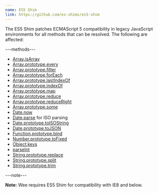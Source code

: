 ```yaml
---
name: ES5 Shim
link: https://github.com/es-shims/es5-shim
---
```


The ES5 Shim patches ECMAScript 5 compatibility in legacy JavaScript environments for all methods that can be resolved. The following are affected:

---methods---

* [Array.isArray](https://developer.mozilla.org/en-US/docs/Web/JavaScript/Reference/Global_Objects/Array/isArray)
* [Array.prototype.every](https://developer.mozilla.org/en-US/docs/Web/JavaScript/Reference/Global_Objects/Array/every)
* [Array.prototype.filter](https://developer.mozilla.org/en-US/docs/Web/JavaScript/Reference/Global_Objects/Array/filter)
* [Array.prototype.forEach](https://developer.mozilla.org/en-US/docs/Web/JavaScript/Reference/Global_Objects/Array/forEach)
* [Array.prototype.lastIndexOf](https://developer.mozilla.org/en-US/docs/Web/JavaScript/Reference/Global_Objects/Array/lastIndexOf)
* [Array.prototype.indexOf](https://developer.mozilla.org/en-US/docs/Web/JavaScript/Reference/Global_Objects/Array/indexOf)
* [Array.prototype.map](https://developer.mozilla.org/en-US/docs/Web/JavaScript/Reference/Global_Objects/Array/map)
* [Array.prototype.reduce](https://developer.mozilla.org/en-US/docs/Web/JavaScript/Reference/Global_Objects/Array/reduce)
* [Array.prototype.reduceRight](https://developer.mozilla.org/en-US/docs/Web/JavaScript/Reference/Global_Objects/Array/reduceRight)
* [Array.prototype.some](https://developer.mozilla.org/en-US/docs/Web/JavaScript/Reference/Global_Objects/Array/some)
* [Date.now](https://developer.mozilla.org/en-US/docs/Web/JavaScript/Reference/Global_Objects/Date/now)
* [Date.parse](https://developer.mozilla.org/en-US/docs/Web/JavaScript/Reference/Global_Objects/Date/parse) for ISO parsing
* [Date.prototype.toISOString](https://developer.mozilla.org/en-US/docs/Web/JavaScript/Reference/Global_Objects/Date/toISOString)
* [Date.prototype.toJSON](https://developer.mozilla.org/en-US/docs/Web/JavaScript/Reference/Global_Objects/Date/toJSON)
* [Function.prototype.bind](https://developer.mozilla.org/en-US/docs/Web/JavaScript/Reference/Global_Objects/Function/bind)
* [Number.prototype.toFixed](https://developer.mozilla.org/en-US/docs/Web/JavaScript/Reference/Global_Objects/Number/toFixed)
* [Object.keys](https://developer.mozilla.org/en-US/docs/Web/JavaScript/Reference/Global_Objects/Object/keys)
* [parseInt](https://developer.mozilla.org/en-US/docs/Web/JavaScript/Reference/Global_Objects/parseInt)
* [String.prototype.replace](https://developer.mozilla.org/en-US/docs/Web/JavaScript/Reference/Global_Objects/String/replace)
* [String.prototype.split](https://developer.mozilla.org/en-US/docs/Web/JavaScript/Reference/Global_Objects/String/split)
* [String.prototype.trim](https://developer.mozilla.org/en-US/docs/Web/JavaScript/Reference/Global_Objects/String/Trim)

---note---

**Note:** Wee requires ES5 Shim for compatibility with IE8 and below.